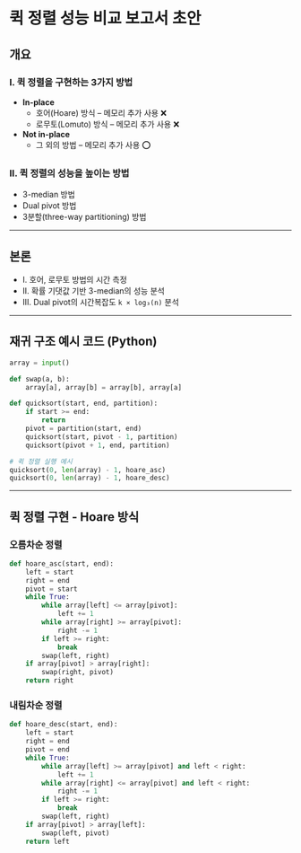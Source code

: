 # 퀵 정렬 성능 비교 보고서 초안

## 개요

### I. 퀵 정렬을 구현하는 3가지 방법

- **In-place**
  - 호어(Hoare) 방식 – 메모리 추가 사용 ❌
  - 로무토(Lomuto) 방식 – 메모리 추가 사용 ❌
- **Not in-place**
  - 그 외의 방법 – 메모리 추가 사용 ⭕

### II. 퀵 정렬의 성능을 높이는 방법

- 3-median 방법
- Dual pivot 방법
- 3분할(three-way partitioning) 방법

---

## 본론

- I. 호어, 로무토 방법의 시간 측정
- II. 확률 기댓값 기반 3-median의 성능 분석
- III. Dual pivot의 시간복잡도 `k × log₃(n)` 분석

---

## 재귀 구조 예시 코드 (Python)

```python
array = input()

def swap(a, b):
    array[a], array[b] = array[b], array[a]

def quicksort(start, end, partition):
    if start >= end:
        return
    pivot = partition(start, end)
    quicksort(start, pivot - 1, partition)
    quicksort(pivot + 1, end, partition)

# 퀵 정렬 실행 예시
quicksort(0, len(array) - 1, hoare_asc)
quicksort(0, len(array) - 1, hoare_desc)
```

---

## 퀵 정렬 구현 - Hoare 방식

### 오름차순 정렬

```python
def hoare_asc(start, end):
    left = start
    right = end
    pivot = start
    while True:
        while array[left] <= array[pivot]:
            left += 1
        while array[right] >= array[pivot]:
            right -= 1
        if left >= right:
            break
        swap(left, right)
    if array[pivot] > array[right]:
        swap(right, pivot)
    return right
```

### 내림차순 정렬

```python
def hoare_desc(start, end):
    left = start
    right = end
    pivot = end
    while True:
        while array[left] >= array[pivot] and left < right:
            left += 1
        while array[right] <= array[pivot] and left < right:
            right -= 1
        if left >= right:
            break
        swap(left, right)
    if array[pivot] > array[left]:
        swap(left, pivot)
    return left
```
